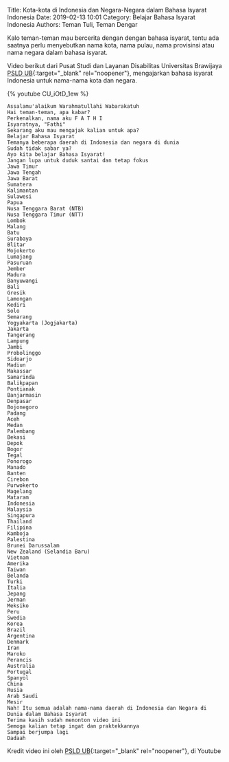 Title: Kota-kota di Indonesia dan Negara-Negara dalam Bahasa Isyarat Indonesia
Date: 2019-02-13 10:01
Category: Belajar Bahasa Isyarat Indonesia
Authors: Teman Tuli, Teman Dengar

Kalo teman-teman mau bercerita dengan dengan bahasa isyarat, tentu ada saatnya perlu menyebutkan nama kota, nama pulau, 
nama provisinsi atau nama negara dalam bahasa isyarat.

Video berikut dari Pusat Studi dan Layanan Disabilitas Universitas Brawijaya 
[PSLD UB](https://www.youtube.com/channel/UCW4oVUdMDRWJMrHnw-FoMhw){:target="_blank" rel="noopener"}, 
mengajarkan bahasa isyarat Indonesia untuk nama-nama kota dan negara.

{% youtube CU_iOtD_1ew %}

```
Assalamu'alaikum Warahmatullahi Wabarakatuh
Hai teman-teman, apa kabar?
Perkenalkan, nama aku F A T H I
Isyaratnya, "Fathi"
Sekarang aku mau mengajak kalian untuk apa?
Belajar Bahasa Isyarat
Temanya beberapa daerah di Indonesia dan negara di dunia
Sudah tidak sabar ya?
Ayo kita belajar Bahasa Isyarat!
Jangan lupa untuk duduk santai dan tetap fokus
Jawa Timur
Jawa Tengah
Jawa Barat
Sumatera
Kalimantan
Sulawesi
Papua
Nusa Tenggara Barat (NTB)
Nusa Tenggara Timur (NTT)
Lombok
Malang
Batu
Surabaya
Blitar
Mojokerto
Lumajang
Pasuruan
Jember
Madura
Banyuwangi
Bali
Gresik
Lamongan
Kediri
Solo
Semarang
Yogyakarta (Jogjakarta)
Jakarta
Tangerang
Lampung
Jambi
Probolinggo
Sidoarjo
Madiun
Makassar
Samarinda
Balikpapan
Pontianak
Banjarmasin
Denpasar
Bojonegoro
Padang
Aceh
Medan
Palembang
Bekasi
Depok
Bogor
Tegal
Ponorogo
Manado
Banten
Cirebon
Purwokerto
Magelang
Mataram
Indonesia
Malaysia
Singapura
Thailand
Filipina
Kamboja
Palestina
Brunei Darussalam
New Zealand (Selandia Baru)
Vietnam
Amerika
Taiwan
Belanda
Turki
Italia
Jepang
Jerman
Meksiko
Peru
Swedia
Korea
Brazil
Argentina
Denmark
Iran
Maroko
Perancis
Australia
Portugal
Spanyol
China
Rusia
Arab Saudi
Mesir
Nah! Itu semua adalah nama-nama daerah di Indonesia dan Negara di Dunia dalam Bahasa Isyarat
Terima kasih sudah menonton video ini
Semoga kalian tetap ingat dan praktekkannya
Sampai berjumpa lagi
Dadaah
```

Kredit video ini oleh 
[PSLD UB](https://www.youtube.com/channel/UCW4oVUdMDRWJMrHnw-FoMhw){:target="_blank" rel="noopener"}, 
 di Youtube
